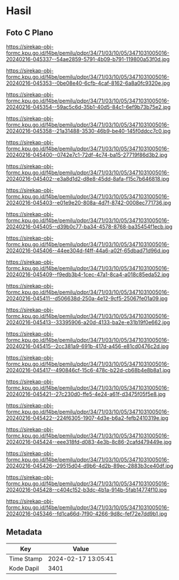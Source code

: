 # Hasil

## Foto C Plano

https://sirekap-obj-formc.kpu.go.id/f4be/pemilu/pdpr/34/71/03/10/05/3471031005016-20240216-045337--54ae2859-5791-4b09-b791-119800a53f0d.jpg

https://sirekap-obj-formc.kpu.go.id/f4be/pemilu/pdpr/34/71/03/10/05/3471031005016-20240216-045353--0be08e40-6cfb-4caf-8162-6a8a0fc9320e.jpg

https://sirekap-obj-formc.kpu.go.id/f4be/pemilu/pdpr/34/71/03/10/05/3471031005016-20240216-045354--59ac5c6d-35b1-40d5-84c1-6ef9b73b75e2.jpg

https://sirekap-obj-formc.kpu.go.id/f4be/pemilu/pdpr/34/71/03/10/05/3471031005016-20240216-045358--21a31488-3530-46b9-be40-145f0ddcc7c0.jpg

https://sirekap-obj-formc.kpu.go.id/f4be/pemilu/pdpr/34/71/03/10/05/3471031005016-20240216-045400--0742e7c1-72df-4c74-ba15-27719f86d3b2.jpg

https://sirekap-obj-formc.kpu.go.id/f4be/pemilu/pdpr/34/71/03/10/05/3471031005016-20240216-045402--e3a8d1d2-d8e8-45dd-8afa-f15c7b646818.jpg

https://sirekap-obj-formc.kpu.go.id/f4be/pemilu/pdpr/34/71/03/10/05/3471031005016-20240216-045403--e01e9e20-808a-4d7f-8742-0008ec771736.jpg

https://sirekap-obj-formc.kpu.go.id/f4be/pemilu/pdpr/34/71/03/10/05/3471031005016-20240216-045405--d39b0c77-ba34-4578-8768-ba35454f1ecb.jpg

https://sirekap-obj-formc.kpu.go.id/f4be/pemilu/pdpr/34/71/03/10/05/3471031005016-20240216-045406--44ee304d-f4ff-44a6-a02f-65dbad71d96d.jpg

https://sirekap-obj-formc.kpu.go.id/f4be/pemilu/pdpr/34/71/03/10/05/3471031005016-20240216-045409--f9edb3b4-1cec-47a1-8ca4-a018c85eda52.jpg

https://sirekap-obj-formc.kpu.go.id/f4be/pemilu/pdpr/34/71/03/10/05/3471031005016-20240216-045411--d506638d-250a-4e12-9cf5-25067fe01a09.jpg

https://sirekap-obj-formc.kpu.go.id/f4be/pemilu/pdpr/34/71/03/10/05/3471031005016-20240216-045413--33395906-a20d-4133-ba2e-e31b19f0e662.jpg

https://sirekap-obj-formc.kpu.go.id/f4be/pemilu/pdpr/34/71/03/10/05/3471031005016-20240216-045415--2cc381a9-691b-417d-a456-e81cd0476c2d.jpg

https://sirekap-obj-formc.kpu.go.id/f4be/pemilu/pdpr/34/71/03/10/05/3471031005016-20240216-045417--490846cf-15c6-478c-b22d-cb68b4e8b8a1.jpg

https://sirekap-obj-formc.kpu.go.id/f4be/pemilu/pdpr/34/71/03/10/05/3471031005016-20240216-045421--27c230d0-ffe5-4e24-a61f-d3475f05f5e8.jpg

https://sirekap-obj-formc.kpu.go.id/f4be/pemilu/pdpr/34/71/03/10/05/3471031005016-20240216-045422--224f6305-1907-4d3e-b6a2-fefb2410319e.jpg

https://sirekap-obj-formc.kpu.go.id/f4be/pemilu/pdpr/34/71/03/10/05/3471031005016-20240216-045424--eee318fd-d083-4e3b-8c86-2cafd479449e.jpg

https://sirekap-obj-formc.kpu.go.id/f4be/pemilu/pdpr/34/71/03/10/05/3471031005016-20240216-045426--29515d04-d9b6-4d2b-89ec-2883b3ce40df.jpg

https://sirekap-obj-formc.kpu.go.id/f4be/pemilu/pdpr/34/71/03/10/05/3471031005016-20240216-045428--c404c152-b3dc-4b1a-914b-5fab14774f10.jpg

https://sirekap-obj-formc.kpu.go.id/f4be/pemilu/pdpr/34/71/03/10/05/3471031005016-20240216-045346--fd1ca66d-7f90-4266-9d8c-fef72e7dd9b1.jpg


## Metadata

| Key        | Value               |
| ---------- | ------------------- |
| Time Stamp | 2024-02-17 13:05:41 |
| Kode Dapil | 3401                |




